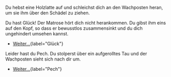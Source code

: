<!-- Piratenschiff -->

Du hebst eine Holzlatte auf und schleichst dich an den Wachposten heran, um sie ihm über den Schädel zu ziehen.

<script>
    versuche_glueck();
</script>

<div condition="erfolg">

Du hast Glück! Der Matrose hört dich nicht herankommen. Du gibst ihm eins auf den Kopf, so dass er bewusstlos zusammensinkt und du dich ungehindert umsehen kannst.

- [Weiter...](84){label="Glück"}

</div>

<div condition="!erfolg">

Leider hast du Pech. Du stolperst über ein aufgerolltes Tau und der Wachposten sieht sich nach dir um.

- [Weiter...](152){label="Pech"}

</div>